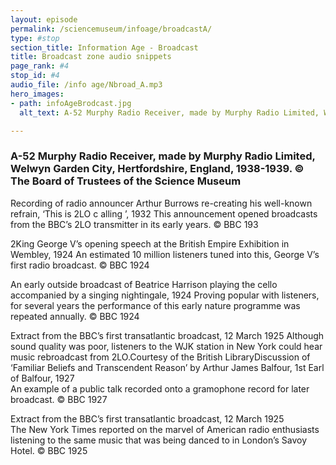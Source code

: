 ```yaml
---
layout: episode
permalink: /sciencemuseum/infoage/broadcastA/
type: #stop
section_title: Information Age - Broadcast
title: Broadcast zone audio snippets
page_rank: #4
stop_id: #4
audio_file: /info age/Nbroad_A.mp3
hero_images:
- path: infoAgeBrodcast.jpg
  alt_text: A-52 Murphy Radio Receiver, made by Murphy Radio Limited, Welwyn Garden City, Hertfordshire, England, 1938-1939. © The Board of Trustees of the Science Museum

---
```


### A-52 Murphy Radio Receiver, made by Murphy Radio Limited, Welwyn Garden City, Hertfordshire, England, 1938-1939. © The Board of Trustees of the Science Museum


Recording of radio announcer Arthur Burrows re-creating his well-known refrain, ‘This is 2LO c alling ’, 1932
This announcement opened broadcasts from the BBC’s 2LO transmitter in its early years.
© BBC 193

2King George V’s opening speech at the British Empire Exhibition in Wembley, 1924
An estimated 10 million listeners tuned into this, George V’s first radio broadcast.
© BBC 1924

An early outside broadcast of Beatrice Harrison playing the cello accompanied by a singing nightingale, 1924
Proving popular with listeners, for several years the performance of this early nature programme was repeated annually.
© BBC 1924

Extract from the BBC’s first transatlantic broadcast, 12 March 1925
Although sound quality was poor, listeners to the WJK station in New York could hear music rebroadcast from 2LO.Courtesy of the British LibraryDiscussion of ‘Familiar Beliefs and Transcendent Reason’ by Arthur James Balfour, 1st Earl of Balfour, 1927  
An example of a public talk recorded onto a gramophone record for later broadcast.
© BBC 1927

Extract from the BBC’s first transatlantic broadcast, 12 March 1925  
The New York Times reported on the marvel of American radio enthusiasts
listening to the same music that was being danced to in London’s Savoy Hotel.
© BBC 1925
